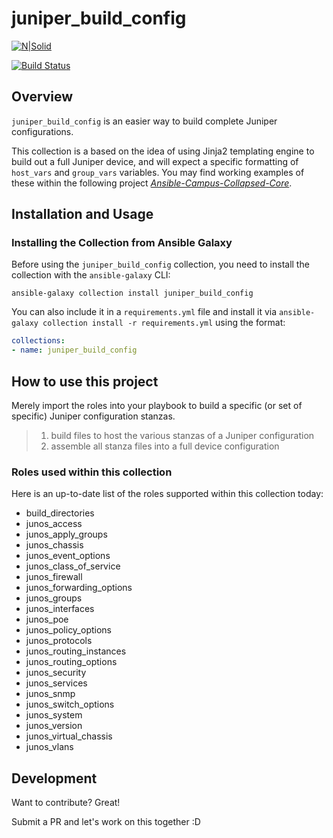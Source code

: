 # juniper_build_config

[![N|Solid](https://upload.wikimedia.org/wikipedia/commons/3/31/Juniper_Networks_logo.svg)](https://www.juniper.net/documentation/solutions/en_US/campus)

[![Build Status](https://travis-ci.org/packetferret/Ansible-juniper_build_config.svg?branch=master)](https://travis-ci.org/packetferret/juniper_build_config)

## Overview

`juniper_build_config` is an easier way to build complete Juniper configurations.

This collection is a based on the idea of using Jinja2 templating engine to build out a full Juniper device, and will expect a specific formatting of `host_vars` and `group_vars` variables. You may find working examples of these within the following project *[Ansible-Campus-Collapsed-Core](https://github.com/packetferret/Ansible-Campus-Collapsed-Core)*.

## Installation and Usage

### Installing the Collection from Ansible Galaxy

Before using the `juniper_build_config` collection, you need to install the collection with the `ansible-galaxy` CLI:

    ansible-galaxy collection install juniper_build_config

You can also include it in a `requirements.yml` file and install it via `ansible-galaxy collection install -r requirements.yml` using the format:

```yaml
collections:
- name: juniper_build_config
```

## How to use this project

Merely import the roles into your playbook to build a specific (or set of specific) Juniper configuration stanzas.

>1. build files to host the various stanzas of a Juniper configuration
>2. assemble all stanza files into a full device configuration

### Roles used within this collection

Here is an up-to-date list of the roles supported within this collection today:

  - build_directories
  - junos_access
  - junos_apply_groups
  - junos_chassis
  - junos_event_options
  - junos_class_of_service
  - junos_firewall
  - junos_forwarding_options
  - junos_groups
  - junos_interfaces
  - junos_poe
  - junos_policy_options
  - junos_protocols
  - junos_routing_instances
  - junos_routing_options
  - junos_security
  - junos_services
  - junos_snmp
  - junos_switch_options
  - junos_system
  - junos_version
  - junos_virtual_chassis
  - junos_vlans

## Development

Want to contribute? Great!

Submit a PR and let's work on this together :D
